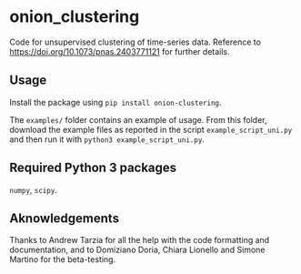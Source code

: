 # onion_clustering
Code for unsupervised clustering of time-series data. Reference to https://doi.org/10.1073/pnas.2403771121 for further details. 

## Usage
Install the package using `pip install onion-clustering`. 

The `examples/` folder contains an example of usage. From this folder, download the example files as reported in the script `example_script_uni.py` and then run it with `python3 example_script_uni.py`. 

## Required Python 3 packages
`numpy`, `scipy`. 

## Aknowledgements
Thanks to Andrew Tarzia for all the help with the code formatting and documentation, and to Domiziano Doria, Chiara Lionello and Simone Martino for the beta-testing. 
